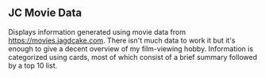 ## JC Movie Data

Displays information generated using movie data from
<https://movies.jagdcake.com>. There isn't much data to work it but it's
enough to give a decent overview of my film-viewing hobby. Information
is categorized using cards, most of which consist of a brief summary
followed by a top 10 list.
